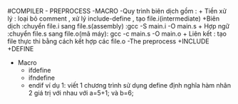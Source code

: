 #COMPILER - PREPROCESS -MACRO
 -Quy trình biên dịch gồm :
     + Tiền xử lý : loại bỏ comment , xử lý include-define , tạo file.i(intermediate)
     +Biên dịch :chuyển file.i sang file.s(assembly) :gcc -S main.i -O main.s
     + Hợp ngữ :chuyển file.s sang file.o(mã máy): gcc -c main.s -O main.o
     + Liên kết : tạo file thực thi bằng cách kết hợp các file.o 
-The preprocess
     +INCLUDE
     +DEFINE
- Macro
  + ifdefine
  + ifndefine
  + endif
ví dụ 1: viết 1 chương trình sử dụng define định nghĩa hàm nhân 2 giá trị với nhau với a=5+1; và b=6;



